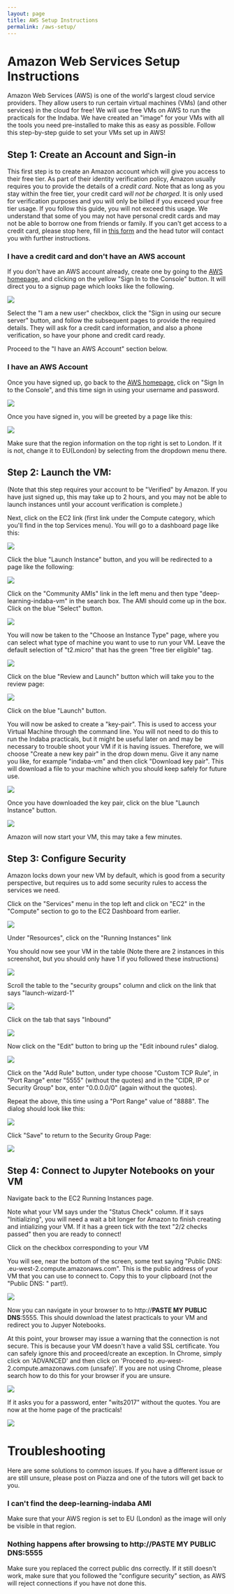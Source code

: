 ```yaml
---
layout: page
title: AWS Setup Instructions
permalink: /aws-setup/
---
```

# Amazon Web Services Setup Instructions

Amazon Web Services (AWS) is one of the world's largest cloud service providers. They allow users to run certain virtual machines (VMs) (and other services) in the cloud for free! 
We will use free VMs on AWS to run the practicals for the Indaba. We have created an "image" for your VMs with all the tools you need pre-installed to make this as easy as possible.
Follow this step-by-step guide to set your VMs set up in AWS! 

## Step 1: Create an Account and Sign-in
This first step is to create an Amazon account which will give you access to their free tier. As part of their identity verification policy, Amazon
usually requires you to provide the details of a *credit card*. Note that as long as you stay within the free tier, your credit card *will not be charged*. It is
only used for verification purposes and you will only be billed if you exceed your free tier usage. If you follow this guide, you will not exceed this usage. 
We understand that some of you may not have personal credit cards and may not be able to borrow one from friends or family. If you can't get access to a 
credit card, please stop here, fill in [this form](https://goo.gl/forms/nRP1WJPSp1uShmkp2) and the head tutor will contact you with further instructions. 

### I have a credit card and don't have an AWS account
If you don't have an AWS account already, create one by going to the [AWS
homepage](http://aws.amazon.com/), and clicking on the yellow "Sign In to the
Console" button. It will direct you to a signup page which looks like the
following.

<div class='fig figcenter fighighlight'>
  <img src='/assets/aws-new-user.png'>
</div>

Select the "I am a new user" checkbox, click the "Sign in using our secure
server" button, and follow the subsequent pages to provide the required details.
They will ask for a credit card information, and also a phone verification, so
have your phone and credit card ready.

Proceed to the "I have an AWS Account" section below. 

### I have an AWS Account
Once you have signed up, go back to the [AWS homepage](http://aws.amazon.com),
click on "Sign In to the Console", and this time sign in using your username and
password.

<div class='fig figcenter fighighlight'>
  <img src='/assets/aws-signin.png'>
</div>

Once you have signed in, you will be greeted by a page like this:

<div class='fig figcenter fighighlight'>
  <img src='/assets/aws-home.png'>
</div>

Make sure that the region information on the top right is set to London.
If it is not, change it to EU(London) by selecting from the dropdown menu
there.

## Step 2: Launch the VM: 
(Note that this step requires your account to be "Verified" by
 Amazon. If you have just signed up, this may take up to 2 hours, and you may not be able to launch instances
 until your account verification is complete.)

Next, click on the EC2 link (first link under the Compute category, which you'll find in the top Services menu). You will go
to a dashboard page like this:

<div class='fig figcenter fighighlight'>
  <img src='/assets/aws-ec2.png'>
</div>

Click the blue "Launch Instance" button, and you will be redirected to a page
like the following:

<div class='fig figcenter fighighlight'>
  <img src='/assets/aws-ami.png'>
</div>

Click on the "Community AMIs" link in the left menu and then type "deep-learning-indaba-vm" in the search box. The AMI should come up in the box. Click on the blue "Select" button. 

<div class='fig figcenter fighighlight'>
  <img src='/assets/aws-community.png'>
</div>

You will now be taken to the "Choose an Instance Type" page, where you can select what type of machine you want to use to run your VM. Leave the default selection of "t2.micro" that has the green "free tier eligible" tag. 

<div class='fig figcenter fighighlight'>
  <img src='/assets/aws-instance-type.png'>
</div>

Click on the blue "Review and Launch" button which will take you to the review page: 

<div class='fig figcenter fighighlight'>
  <img src='/assets/aws-review.png'>
</div>

Click on the blue "Launch" button.

You will now be asked to create a "key-pair". This is used to access your Virtual Machine through the command line. You will not need to do this to run the Indaba practicals, but it might be useful later on and may be necessary to trouble shoot your VM if it is having issues. Therefore, we will choose "Create a new key pair" in the drop down menu. Give it any name you like, for example "indaba-vm" and then click "Download key pair". This will download a file to your machine which you should keep safely for future use. 

<div class='fig figcenter fighighlight'>
  <img src='/assets/aws-key-pair.png'>
</div>

Once you have downloaded the key pair, click on the blue "Launch Instance" button. 

<div class='fig figcenter fighighlight'>
  <img src='/assets/aws-launch-status.png'>
</div>

Amazon will now start your VM, this may take a few minutes.

## Step 3: Configure Security
Amazon locks down your new VM by default, which is good from a security perspective, but requires us to add some security rules to access the services we need. 

Click on the "Services" menu in the top left and click on "EC2" in the "Compute" section to go to the EC2 Dashboard from earlier. 

<div class='fig figcenter fighighlight'>
  <img src='/assets/aws-ec2.png'>
</div>

Under "Resources", click on the "Running Instances" link

You should now see your VM in the table (Note there are 2 instances in this screenshot, but you should only have 1 if you followed these instructions) 

<div class='fig figcenter fighighlight'>
  <img src='/assets/aws-running-instance.png'>
</div>

Scroll the table to the "security groups" column and click on the link that says "launch-wizard-1"

<div class='fig figcenter fighighlight'>
  <img src='/assets/aws-instances-security.png'>
</div>

Click on the tab that says "Inbound"

<div class='fig figcenter fighighlight'>
  <img src='/assets/aws-security-group.png'>
</div>

Now click on the "Edit" button to bring up the "Edit inbound rules" dialog. 

<div class='fig figcenter fighighlight'>
  <img src='/assets/aws-edit-rules.png'>
</div>

Click on the "Add Rule" button, under type choose "Custom TCP Rule", in "Port Range" enter "5555" (without the quotes) and in the "CIDR, IP or Security Group" box, enter "0.0.0.0/0" (again without the quotes). 

Repeat the above, this time using a "Port Range" value of "8888". The dialog should look like this:

<div class='fig figcenter fighighlight'>
  <img src='/assets/aws-add-rule.png'>
</div>

Click "Save" to return to the Security Group Page:

<div class='fig figcenter fighighlight'>
  <img src='/assets/aws-security-after.png'>
</div>

## Step 4: Connect to Jupyter Notebooks on your VM
Navigate back to the EC2 Running Instances page.

Note what your VM says under the "Status Check" column. If it says "Initializing", you will need a wait a bit longer for Amazon to finish creating and intializing your VM. If it has a green tick with the text "2/2 checks passed" then you are ready to connect! 

Click on the checkbox corresponding to your VM

You will see, near the bottom of the screen, some text saying "Public DNS: <SOMETHING>.eu-west-2.compute.amazonaws.com". This is the public address of your VM that you can use to connect to. Copy this to your clipboard (not the "Public DNS: " part!). 

<div class='fig figcenter fighighlight'>
  <img src='/assets/aws-instance-dns.png'>
</div>

Now you can navigate in your browser to to http://**PASTE MY PUBLIC DNS**:5555. This should download the latest practicals to your VM and redirect you to Jupyer Notebooks.

At this point, your browser may issue a warning that the connection is not secure. This is because your VM doesn't have a valid SSL certificate. You can safely ignore this and proceed/create an exception. In Chrome, simply click on 'ADVANCED' and then click on 'Proceed to <SOMETHING>.eu-west-2.compute.amazonaws.com (unsafe)'. If you are not using Chrome, please search how to do this for your browser if you are unsure.

<div class='fig figcenter fighighlight'>
  <img src='/assets/chrome_warning.png'>
</div>

If it asks you for a password, enter "wits2017" without the quotes. You are now at the home page of the practicals! 

<div class='fig figcenter fighighlight'>
  <img src='/assets/jupyter-home.png'>
</div>


# Troubleshooting
Here are some solutions to common issues. If you have a different issue or are still unsure, please post on Piazza and one of the tutors will get back to you.

### I can't find the deep-learning-indaba AMI
Make sure that your AWS region is set to EU (London) as the image will only be visible in that region. 

### Nothing happens after browsing to http://**PASTE MY PUBLIC DNS**:5555
Make sure you replaced the correct public dns correctly. If it still doesn't work, make sure that you followed the "configure security" section, as AWS will reject connections if you have not done this. 
